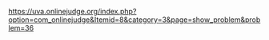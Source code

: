 https://uva.onlinejudge.org/index.php?option=com_onlinejudge&Itemid=8&category=3&page=show_problem&problem=36
